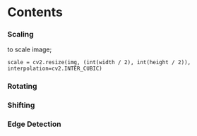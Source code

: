 
# Contents

### Scaling
to scale image;
```
scale = cv2.resize(img, (int(width / 2), int(height / 2)), interpolation=cv2.INTER_CUBIC)
```


### Rotating
### Shifting 
### Edge Detection